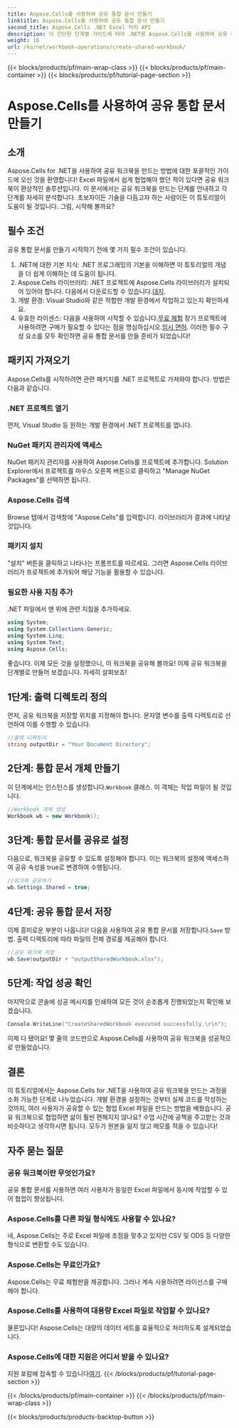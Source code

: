 ```yaml
---
title: Aspose.Cells를 사용하여 공유 통합 문서 만들기
linktitle: Aspose.Cells를 사용하여 공유 통합 문서 만들기
second_title: Aspose.Cells .NET Excel 처리 API
description: 이 간단한 단계별 가이드에 따라 .NET용 Aspose.Cells를 사용하여 공유 통합 문서를 만들어 원활한 협업을 실현해 보세요.
weight: 16
url: /ko/net/workbook-operations/create-shared-workbook/
---
```


{{< blocks/products/pf/main-wrap-class >}}
{{< blocks/products/pf/main-container >}}
{{< blocks/products/pf/tutorial-page-section >}}

# Aspose.Cells를 사용하여 공유 통합 문서 만들기

## 소개
Aspose.Cells for .NET을 사용하여 공유 워크북을 만드는 방법에 대한 포괄적인 가이드에 오신 것을 환영합니다! Excel 파일에서 쉽게 협업해야 했던 적이 있다면 공유 워크북이 환상적인 솔루션입니다. 이 문서에서는 공유 워크북을 만드는 단계를 안내하고 각 단계를 자세히 분석합니다. 초보자이든 기술을 다듬고자 하는 사람이든 이 튜토리얼이 도움이 될 것입니다. 그럼, 시작해 볼까요?
## 필수 조건
공유 통합 문서를 만들기 시작하기 전에 몇 가지 필수 조건이 있습니다.
1. .NET에 대한 기본 지식: .NET 프로그래밍의 기본을 이해하면 이 튜토리얼의 개념을 더 쉽게 이해하는 데 도움이 됩니다.
2. Aspose.Cells 라이브러리: .NET 프로젝트에 Aspose.Cells 라이브러리가 설치되어 있어야 합니다. 다음에서 다운로드할 수 있습니다.[대지](https://releases.aspose.com/cells/net/).
3. 개발 환경: Visual Studio와 같은 적합한 개발 환경에서 작업하고 있는지 확인하세요.
4.  유효한 라이센스: 다음을 사용하여 시작할 수 있습니다.[무료 체험](https://releases.aspose.com/) 장기 프로젝트에 사용하려면 구매가 필요할 수 있다는 점을 명심하십시오.[임시 면허](https://purchase.aspose.com/temporary-license/).
이러한 필수 구성 요소를 모두 확인하면 공유 통합 문서를 만들 준비가 되었습니다!
## 패키지 가져오기
Aspose.Cells를 시작하려면 관련 패키지를 .NET 프로젝트로 가져와야 합니다. 방법은 다음과 같습니다.
### .NET 프로젝트 열기
먼저, Visual Studio 등 원하는 개발 환경에서 .NET 프로젝트를 엽니다.
### NuGet 패키지 관리자에 액세스
NuGet 패키지 관리자를 사용하여 Aspose.Cells를 프로젝트에 추가합니다. Solution Explorer에서 프로젝트를 마우스 오른쪽 버튼으로 클릭하고 "Manage NuGet Packages"를 선택하면 됩니다.
### Aspose.Cells 검색
Browse 탭에서 검색창에 "Aspose.Cells"를 입력합니다. 라이브러리가 결과에 나타날 것입니다.
### 패키지 설치
"설치" 버튼을 클릭하고 나타나는 프롬프트를 따르세요. 그러면 Aspose.Cells 라이브러리가 프로젝트에 추가되어 해당 기능을 활용할 수 있습니다.
### 필요한 사용 지침 추가
.NET 파일에서 맨 위에 관련 지침을 추가하세요.
```csharp
using System;
using System.Collections.Generic;
using System.Linq;
using System.Text;
using Aspose.Cells;
```
좋습니다. 이제 모든 것을 설정했으니, 이 워크북을 공유해 볼까요!
이제 공유 워크북을 단계별로 만들어 보겠습니다. 자세히 살펴보죠!
## 1단계: 출력 디렉토리 정의
먼저, 공유 워크북을 저장할 위치를 지정해야 합니다. 문자열 변수를 출력 디렉토리로 선언하여 이를 수행할 수 있습니다.
```csharp
//출력 디렉토리
string outputDir = "Your Document Directory";
```
## 2단계: 통합 문서 개체 만들기
 이 단계에서는 인스턴스를 생성합니다.`Workbook` 클래스. 이 객체는 작업 파일이 될 것입니다.
```csharp
//Workbook 개체 생성
Workbook wb = new Workbook();
```
## 3단계: 통합 문서를 공유로 설정
다음으로, 워크북을 공유할 수 있도록 설정해야 합니다. 이는 워크북의 설정에 액세스하여 공유 속성을 true로 변경하여 수행됩니다.
```csharp
//워크북 공유하기
wb.Settings.Shared = true;
```
## 4단계: 공유 통합 문서 저장
 이제 흥미로운 부분이 나옵니다! 다음을 사용하여 공유 통합 문서를 저장합니다.`Save` 방법. 출력 디렉토리에 따라 파일의 전체 경로를 제공해야 합니다.
```csharp
//공유 워크북 저장
wb.Save(outputDir + "outputSharedWorkbook.xlsx");
```
## 5단계: 작업 성공 확인
마지막으로 콘솔에 성공 메시지를 인쇄하여 모든 것이 순조롭게 진행되었는지 확인해 보겠습니다.
```csharp
Console.WriteLine("CreateSharedWorkbook executed successfully.\r\n");
```
이제 다 됐어요! 몇 줄의 코드만으로 Aspose.Cells를 사용하여 공유 워크북을 성공적으로 만들었습니다.
## 결론
이 튜토리얼에서는 Aspose.Cells for .NET을 사용하여 공유 워크북을 만드는 과정을 소화 가능한 단계로 나누었습니다. 개발 환경을 설정하는 것부터 실제 코드를 작성하는 것까지, 여러 사용자가 공유할 수 있는 협업 Excel 파일을 만드는 방법을 배웠습니다.
공유 워크북으로 협업하면 삶이 훨씬 편해지지 않나요? 수업 시간에 공책을 주고받는 것과 비슷하다고 생각하시면 됩니다. 모두가 원본을 잃지 않고 메모를 적을 수 있습니다!
## 자주 묻는 질문
### 공유 워크북이란 무엇인가요?  
공유 통합 문서를 사용하면 여러 사용자가 동일한 Excel 파일에서 동시에 작업할 수 있어 협업이 향상됩니다.
### Aspose.Cells를 다른 파일 형식에도 사용할 수 있나요?  
네, Aspose.Cells는 주로 Excel 파일에 초점을 맞추고 있지만 CSV 및 ODS 등 다양한 형식으로 변환할 수도 있습니다.
### Aspose.Cells는 무료인가요?  
Aspose.Cells는 무료 체험판을 제공합니다. 그러나 계속 사용하려면 라이선스를 구매해야 합니다.
### Aspose.Cells를 사용하여 대용량 Excel 파일로 작업할 수 있나요?  
물론입니다! Aspose.Cells는 대량의 데이터 세트를 효율적으로 처리하도록 설계되었습니다.
### Aspose.Cells에 대한 지원은 어디서 받을 수 있나요?  
 지원 포럼에 접속할 수 있습니다[여기](https://forum.aspose.com/c/cells/9).
{{< /blocks/products/pf/tutorial-page-section >}}

{{< /blocks/products/pf/main-container >}}
{{< /blocks/products/pf/main-wrap-class >}}

{{< blocks/products/products-backtop-button >}}
